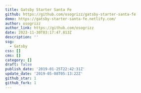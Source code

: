 ```yaml
---
title: Gatsby Starter Santa Fe
github: https://github.com/osogrizz/gatsby-starter-santa-fe
demo: https://gatsby-starter-santa-fe.netlify.com/
author: osogrizz
author_link: https://github.com/osogrizz
date: 2023-11-30T03:17:47.813Z
description: ''
ssg:
  - Gatsby
css: []
cms: []
category: []
draft: false
publish_date: '2019-01-25T22:42:31Z'
update_date: '2019-05-08T05:13:22Z'
github_star: 1
github_fork: 1
---
```

